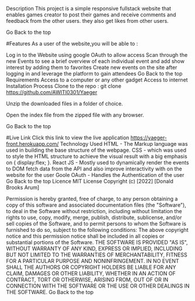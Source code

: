 Description
This project is a simple responsive fullstack website that enables games creator to post their games and receive comments and feedback from the other users. they also get likes from other users.

Go Back to the top

#Features
As a user of the website,you will be able to :

Log in to the Website using google OAuth to allow access
Scan through the new Events to see a brief overview of each individual event and add show interest by adding them to favorites
Create new events on the site after logging in and leverage the platform to gain attendees Go Back to the top
Requirements
Access to a computer or any other gadget
Access to internet
Installation Process
Clone to the repo : git clone https://github.com/AWITI0301/Yaeger

Unzip the downloaded files in a folder of choice.

Open the index file from the zipped file with any browser.

Go Back to the top

#Live Link
Click this link to view the live application https://yaeger-front.herokuapp.com/
Technology Used
HTML - The Markup language was used in building the base structure of the webpage.
CSS - which was used to style the HTML structure to achieve the visual result with a big emphasis on { display:flex; }.
React JS - Mostly used to dynamically render the events to DOM fetch data from the API and also improve interactivity with on the website for the user
Goole OAuth - Handles the Authentication of the user Go Back to the top
Licence
MIT License Copyright (c) [2022] [Donald Brooks Arum]

Permission is hereby granted, free of charge, to any person obtaining a copy of this software and associated documentation files (the "Software"), to deal in the Software without restriction, including without limitation the rights to use, copy, modify, merge, publish, distribute, sublicense, and/or sell copies of the Software, and to permit persons to whom the Software is furnished to do so, subject to the following conditions: The above copyright notice and this permission notice shall be included in all copies or substantial portions of the Software. THE SOFTWARE IS PROVIDED "AS IS", WITHOUT WARRANTY OF ANY KIND, EXPRESS OR IMPLIED, INCLUDING BUT NOT LIMITED TO THE WARRANTIES OF MERCHANTABILITY, FITNESS FOR A PARTICULAR PURPOSE AND NONINFRINGEMENT. IN NO EVENT SHALL THE AUTHORS OR COPYRIGHT HOLDERS BE LIABLE FOR ANY CLAIM, DAMAGES OR OTHER LIABILITY, WHETHER IN AN ACTION OF CONTRACT, TORT OR OTHERWISE, ARISING FROM, OUT OF OR IN CONNECTION WITH THE SOFTWARE OR THE USE OR OTHER DEALINGS IN THE SOFTWARE. Go Back to the top